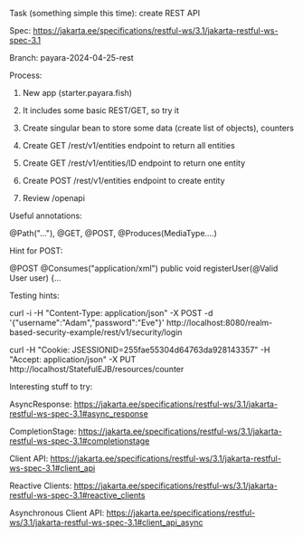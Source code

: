 Task (something simple this time): create REST API

Spec: https://jakarta.ee/specifications/restful-ws/3.1/jakarta-restful-ws-spec-3.1

Branch: payara-2024-04-25-rest

Process:

1) New app (starter.payara.fish)

2) It includes some basic REST/GET, so try it

3) Create singular bean to store some data (create list of objects), counters

4) Create GET /rest/v1/entities endpoint to return all entities

5) Create GET /rest/v1/entities/ID endpoint to return one entity

6) Create POST /rest/v1/entities endpoint to create entity

7) Review /openapi

Useful annotations:

@Path("..."), @GET, @POST, @Produces(MediaType....)

Hint for POST:

@POST @Consumes("application/xml") public void registerUser(@Valid User user) {...



Testing hints:

curl -i -H "Content-Type: application/json" -X POST -d '{"username":"Adam","password":"Eve"}' http://localhost:8080/realm-based-security-example/rest/v1/security/login

curl -H "Cookie: JSESSIONID=255fae55304d64763da928143357" -H "Accept: application/json" -X PUT http://localhost/StatefulEJB/resources/counter



Interesting stuff to try:

AsyncResponse: https://jakarta.ee/specifications/restful-ws/3.1/jakarta-restful-ws-spec-3.1#async_response

CompletionStage: https://jakarta.ee/specifications/restful-ws/3.1/jakarta-restful-ws-spec-3.1#completionstage



Client API: https://jakarta.ee/specifications/restful-ws/3.1/jakarta-restful-ws-spec-3.1#client_api

Reactive Clients: https://jakarta.ee/specifications/restful-ws/3.1/jakarta-restful-ws-spec-3.1#reactive_clients

Asynchronous Client API: https://jakarta.ee/specifications/restful-ws/3.1/jakarta-restful-ws-spec-3.1#client_api_async
